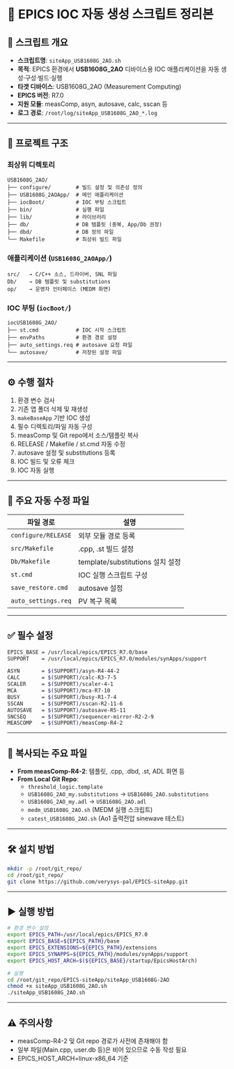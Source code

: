 # 🧰 EPICS IOC 자동 생성 스크립트 정리본

## 📄 스크립트 개요
- **스크립트명**: `siteApp_USB1608G_2AO.sh`  
- **목적**: EPICS 환경에서 **USB1608G_2AO** 디바이스용 IOC 애플리케이션을 자동 생성·구성·빌드·실행  
- **타겟 디바이스**: USB1608G_2AO (Measurement Computing)  
- **EPICS 버전**: R7.0  
- **지원 모듈**: measComp, asyn, autosave, calc, sscan 등  
- **로그 경로**: `/root/log/siteApp_USB1608G_2AO_*.log`

---

## 📁 프로젝트 구조

### 최상위 디렉토리
```
USB1608G_2AO/
├── configure/        # 빌드 설정 및 의존성 정의
├── USB1608G_2AOApp/  # 메인 애플리케이션
├── iocBoot/          # IOC 부팅 스크립트
├── bin/              # 실행 파일
├── lib/              # 라이브러리
├── db/               # DB 템플릿 (중복, App/Db 권장)
├── dbd/              # DB 정의 파일
└── Makefile          # 최상위 빌드 파일
```

### 애플리케이션 (`USB1608G_2AOApp/`)
```
src/   → C/C++ 소스, 드라이버, SNL 파일
Db/    → DB 템플릿 및 substitutions
op/    → 운영자 인터페이스 (MEDM 화면)
```

### IOC 부팅 (`iocBoot/`)
```
iocUSB1608G_2AO/
├── st.cmd            # IOC 시작 스크립트
├── envPaths          # 환경 경로 설정
├── auto_settings.req # autosave 요청 파일
└── autosave/         # 저장된 설정 파일
```

---

## ⚙️ 수행 절차

1. 환경 변수 검사  
2. 기존 앱 폴더 삭제 및 재생성  
3. `makeBaseApp` 기반 IOC 생성  
4. 필수 디렉토리/파일 자동 구성  
5. measComp 및 Git repo에서 소스/템플릿 복사  
6. RELEASE / Makefile / st.cmd 자동 수정  
7. autosave 설정 및 substitutions 등록  
8. IOC 빌드 및 오류 체크  
9. IOC 자동 실행  

---

## 📂 주요 자동 수정 파일

| 파일 경로 | 설명 |
|-----------|------|
| `configure/RELEASE` | 외부 모듈 경로 등록 |
| `src/Makefile`      | .cpp, .st 빌드 설정 |
| `Db/Makefile`       | template/substitutions 설치 설정 |
| `st.cmd`            | IOC 실행 스크립트 구성 |
| `save_restore.cmd`  | autosave 설정 |
| `auto_settings.req` | PV 복구 목록 |

---

## ✅ 필수 설정

```bash
EPICS_BASE = /usr/local/epics/EPICS_R7.0/base
SUPPORT    = /usr/local/epics/EPICS_R7.0/modules/synApps/support

ASYN       = $(SUPPORT)/asyn-R4-44-2
CALC       = $(SUPPORT)/calc-R3-7-5
SCALER     = $(SUPPORT)/scaler-4-1
MCA        = $(SUPPORT)/mca-R7-10
BUSY       = $(SUPPORT)/busy-R1-7-4
SSCAN      = $(SUPPORT)/sscan-R2-11-6
AUTOSAVE   = $(SUPPORT)/autosave-R5-11
SNCSEQ     = $(SUPPORT)/sequencer-mirror-R2-2-9
MEASCOMP   = $(SUPPORT)/measComp-R4-2
```

---

## 🔄 복사되는 주요 파일

- **From measComp-R4-2**: 템플릿, .cpp, .dbd, .st, ADL 화면 등  
- **From Local Git Repo**:  
  - `threshold_logic.template`  
  - `USB1608G_2AO_my.substitutions` → `USB1608G_2AO.substitutions`  
  - `USB1608G_2AO_my.adl` → `USB1608G_2AO.adl`  
  - `medm_USB1608G_2AO.sh` (MEDM 실행 스크립트)  
  - `catest_USB1608G_2AO.sh` (Ao1 출력전압 sinewave 테스트)  

---

## 🛠️ 설치 방법

```bash
mkdir -p /root/git_repo/
cd /root/git_repo/
git clone https://github.com/verysys-pal/EPICS-siteApp.git
```

---

## ▶️ 실행 방법

```bash
# 환경 변수 설정
export EPICS_PATH=/usr/local/epics/EPICS_R7.0
export EPICS_BASE=${EPICS_PATH}/base
export EPICS_EXTENSIONS=${EPICS_PATH}/extensions
export EPICS_SYNAPPS=${EPICS_PATH}/modules/synApps/support
export EPICS_HOST_ARCH=$(${EPICS_BASE}/startup/EpicsHostArch)

# 실행
cd /root/git_repo/EPICS-siteApp/siteApp_USB1608G-2AO
chmod +x siteApp_USB1608G_2AO.sh
./siteApp_USB1608G_2AO.sh
```

---

## ⚠️ 주의사항

- measComp-R4-2 및 Git repo 경로가 사전에 존재해야 함  
- 일부 파일(Main.cpp, user.db 등)은 비어 있으므로 수동 작성 필요  
- EPICS_HOST_ARCH=linux-x86_64 기준  
